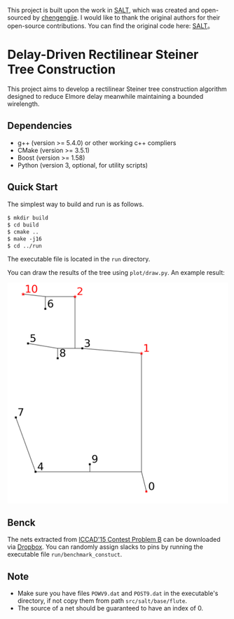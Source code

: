
This project is built upon the work in [SALT](https://github.com/chengengjie/salt), which was created and open-sourced by [chengengjie](https://github.com/chengengjie).
I would like to thank the original authors for their open-source contributions. You can find the original code here: [SALT](https://github.com/chengengjie/salt)。

# Delay-Driven Rectilinear Steiner Tree Construction

This project aims to develop a rectilinear Steiner tree construction algorithm designed to reduce Elmore delay meanwhile maintaining a bounded wirelength.

## Dependencies

* g++ (version >= 5.4.0) or other working c++ compliers
* CMake (version >= 3.5.1)
* Boost (version >= 1.58)
* Python (version 3, optional, for utility scripts)

## Quick Start

The simplest way to build and run is as follows.
~~~
$ mkdir build
$ cd build
$ cmake ..
$ make -j16
$ cd ../run
~~~

The executable file is located in the `run` directory. 

You can draw the results of the tree using `plot/draw.py`. An example result:

![salt](/toys/DelayTree_toy1.tree.png)

## Benck
The nets extracted from [ICCAD'15 Contest Problem B](https://doi.org/10.1109/ICCAD.2015.7372672) can be downloaded via [Dropbox](https://www.dropbox.com/sh/gcq1dh84ko9rjpz/AAAVT0pLZG_FMiOi0ORiKddva?dl=0). 
You can randomly assign slacks to pins by running the executable file `run/benchmark_constuct`.


## Note

* Make sure you have files `POWV9.dat` and `POST9.dat` in the executable's directory, if not copy them from path `src/salt/base/flute`.
* The source of a net should be guaranteed to have an index of 0. 